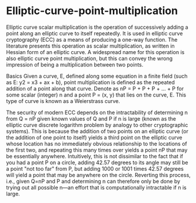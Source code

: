# Elliptic-curve-point-multiplication
Elliptic curve scalar multiplication is the operation of successively adding a point along an elliptic curve to itself repeatedly.
It is used in elliptic curve cryptography (ECC) as a means of producing a one-way function. 
The literature presents this operation as scalar multiplication, as written in Hessian form of an elliptic curve.
A widespread name for this operation is also elliptic curve point multiplication, but this can convey the wrong impression of being
a multiplication between two points.

Basics
Given a curve, E, defined along some equation in a finite field (such as E: y2 = x3 + ax + b), point multiplication is defined as the repeated addition of a point along that curve. Denote as nP = P + P + P + … + P for some scalar (integer) n and a point P = (x, y) that lies on the curve, E. This type of curve is known as a Weierstrass curve.

The security of modern ECC depends on the intractability of determining n from Q = nP given known values of Q and P if n is large (known as the elliptic curve discrete logarithm problem by analogy to other cryptographic systems). This is because the addition of two points on an elliptic curve (or the addition of one point to itself) yields a third point on the elliptic curve whose location has no immediately obvious relationship to the locations of the first two, and repeating this many times over yields a point nP that may be essentially anywhere. Intuitively, this is not dissimilar to the fact that if you had a point P on a circle, adding 42.57 degrees to its angle may still be a point "not too far" from P, but adding 1000 or 1001 times 42.57 degrees will yield a point that may be anywhere on the circle. Reverting this process, i.e., given Q=nP and P and determining n can therefore only be done by trying out all possible n—an effort that is computationally intractable if n is large.

